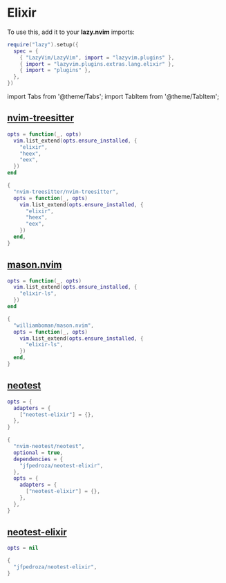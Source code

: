 # Elixir

<!-- plugins:start -->

To use this, add it to your **lazy.nvim** imports:

```lua title="lua/config/lazy.lua" {4}
require("lazy").setup({
  spec = {
    { "LazyVim/LazyVim", import = "lazyvim.plugins" },
    { import = "lazyvim.plugins.extras.lang.elixir" },
    { import = "plugins" },
  },
})
```

import Tabs from '@theme/Tabs';
import TabItem from '@theme/TabItem';

## [nvim-treesitter](https://github.com/nvim-treesitter/nvim-treesitter)

<Tabs>

<TabItem value="opts" label="Options">

```lua
opts = function(_, opts)
  vim.list_extend(opts.ensure_installed, {
    "elixir",
    "heex",
    "eex",
  })
end
```

</TabItem>

<TabItem value="code" label="Full Spec">

```lua
{
  "nvim-treesitter/nvim-treesitter",
  opts = function(_, opts)
    vim.list_extend(opts.ensure_installed, {
      "elixir",
      "heex",
      "eex",
    })
  end,
}
```

</TabItem>

</Tabs>

## [mason.nvim](https://github.com/williamboman/mason.nvim)

<Tabs>

<TabItem value="opts" label="Options">

```lua
opts = function(_, opts)
  vim.list_extend(opts.ensure_installed, {
    "elixir-ls",
  })
end
```

</TabItem>

<TabItem value="code" label="Full Spec">

```lua
{
  "williamboman/mason.nvim",
  opts = function(_, opts)
    vim.list_extend(opts.ensure_installed, {
      "elixir-ls",
    })
  end,
}
```

</TabItem>

</Tabs>

## [neotest](https://github.com/nvim-neotest/neotest)

<Tabs>

<TabItem value="opts" label="Options">

```lua
opts = {
  adapters = {
    ["neotest-elixir"] = {},
  },
}
```

</TabItem>

<TabItem value="code" label="Full Spec">

```lua
{
  "nvim-neotest/neotest",
  optional = true,
  dependencies = {
    "jfpedroza/neotest-elixir",
  },
  opts = {
    adapters = {
      ["neotest-elixir"] = {},
    },
  },
}
```

</TabItem>

</Tabs>

## [neotest-elixir](https://github.com/jfpedroza/neotest-elixir)

<Tabs>

<TabItem value="opts" label="Options">

```lua
opts = nil
```

</TabItem>

<TabItem value="code" label="Full Spec">

```lua
{
  "jfpedroza/neotest-elixir",
}
```

</TabItem>

</Tabs>

<!-- plugins:end -->
